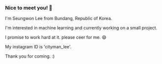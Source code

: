 ### Nice to meet you! 👋

I'm Seungwon Lee from Bundang, Republic of Korea.  

I'm interested in machine learning and currently working on a small project.

I promise to work hard at it. please ceer for me. 😄

My instagram ID is 'cityman_lee'.


Thank you for coming. :)

<!--
**LeeSeungwon89/LeeSeungwon89** is a ✨ _special_ ✨ repository because its `README.md` (this file) appears on your GitHub profile.

Here are some ideas to get you started:

- 🔭 I’m currently working on ...
- 🌱 I’m currently learning ...
- 👯 I’m looking to collaborate on ...
- 🤔 I’m looking for help with ...
- 💬 Ask me about ...
- 📫 How to reach me: ...
- 😄 Pronouns: ...
- ⚡ Fun fact: ...
-->
